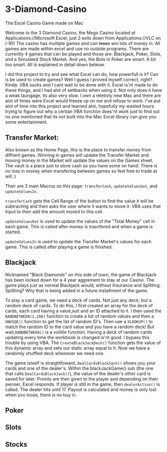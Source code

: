 # 3-Diamond-Casino
The Excel Casino Game made on Mac

Welcome to the 3 Diamond Casino, the Mego Casino located at Applications://Microsoft Excel, just 2 exits down from Applications://VLC on I-95! The casino has multiple games and can ~~loose~~ win lots of money in. All games are made within excel and use no outside programs. There are currently 4 games that can be played and those are: Blackjack, Poker, Slots, and a Simulated Stock Market. And yes, the Bots in Poker are smart. A bit too smart. All is explained in detail down beleow. 

I did this project to try and see what Excel can do, how powerfull is it? Can is be used to create games? Well I guess I proved myself correct, right? Kinda. VBA sucks and I cant wait to be done with it. Excel is'nt made to do these things, and I had alot of settbacks when using it. Not only does it have a weak laungage, its also very slow. I own a reletivly new Mac and there are alot of times were Excel would freeze up on me and refuse to work. I've put alot of time into this project and learned alot, hopefully my wasted hours trying to figure out why a certian VBA function does'nt work just to find out no one mentioned that its not built into the Mac Excel library can give you some entertainment.

## Transfer Market:
Also known as the Home Page, this is the place to transfer money from diffrent games. Winning in games will update the Transfer Market and moving money in the Market will update the values on the Games sheet. The vault is a place just to store cash so you have some on hand. There is no loss in money when transfering between games so feel free to trade at will :)

Their are 3 main Macros on this page: `transferCash`, `updateValuesOut`, and `updateValuesIn`. 

`transferCash` gets the Cell Range of the button to find the value it will be subtracting and then asks the user where it wants to move it. VBA uses that Input to then    add the amount moved to this cell.

`updateValuesOut` is used to update the values of the "Total Money" cell in each game. This is called after money is trasnfered and when a game is started.

`updateValuesIn` is used to update the Transfer Market's values for each game. This is called after playing a game is finished.

## Blackjack
Nicknamed "Black Diamonds" on this side of town, the game of Blackjack has been locked down for a 4 year aggrement to stay at our Casino. The game plays just as normal Blackjack would, without Insurance and Splitting. Splitting? Why that is being added in a future installment of the game. 

To play a card game, we need a deck of cards. Not just any deck, but a random deck of cards. To do this, I first created an array for the deck of cards, each card having a value,suit and an ID attached to it. I then used the `RANDBETWEEN(1,208)` function to create a list of random values and then a `UNUIQE()` function to get the list of random ID's. Then use a `XLOOKUP()` to match the random ID to the card value and you have a random deck! But wait,`RANDBETWEEN()` is a volitile function. Having a deck of random cards updating every time the workbook is changed is'nt good. I bypass this trouble by using VBA. The `CreateBlackJackDeck()` function gets the value of this dynamic array and sets our static array equal to it. Now we have a randomly shuffled deck whenever we need one.

The game istself is straightfoward, `DealCardsBlackJack()` shows you your cards and one of the dealer's. Within the blackJackGame() sub (the one that calls `DealCardsBlackJack()`), the value of the dealer's other card is saved for later. Promts are then given to the player and depending on their awnser, Excel responds. If player is still in the game, then `dealerAction()` is called. The dealer hits until 17. Payout is calculated and money is only lost when you loose, there is no buy in.

## Poker

## Slots

## Stocks
